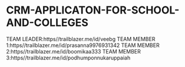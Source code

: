# CRM-APPLICATON-FOR-SCHOOL-AND-COLLEGES
TEAM LEADER:https//trailblazer.me/id/veebg
TEAM MEMBER 1:https//trailblazer.me/id/prasanna9976931342
TEAM MEMBER 2:https//trailblazer.me/id/boomikaa333
TEAM MEMBER 3:https//trailblazer.me/id/podhumponnukaruppaiah
